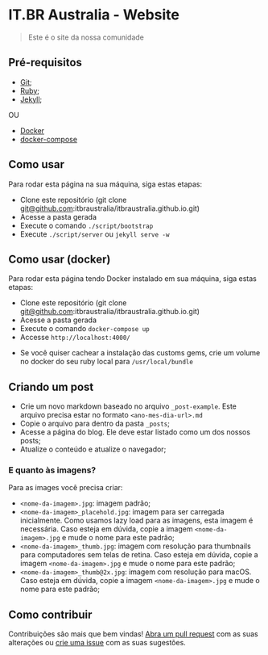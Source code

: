 # IT.BR Australia - Website


> Este é o site da nossa comunidade


## Pré-requisitos

- [Git](http://git-scm.com/downloads);
- [Ruby](http://www.ruby-lang.org/pt/downloads/);
- [Jekyll](http://jekyllrb.com/);

OU

- [Docker](https://www.docker.com/)
- [docker-compose](https://docs.docker.com/compose/)

## Como usar

Para rodar esta página na sua máquina, siga estas etapas:

- Clone este repositório (git clone git@github.com:itbraustralia/itbraustralia.github.io.git)
- Acesse a pasta gerada
- Execute o comando `./script/bootstrap`
- Execute `./script/server` ou `jekyll serve -w`


## Como usar (docker)

Para rodar esta página tendo Docker instalado em sua máquina, siga estas etapas:

- Clone este repositório (git clone git@github.com:itbraustralia/itbraustralia.github.io.git)
- Acesse a pasta gerada
- Execute o comando `docker-compose up`
- Accesse `http://localhost:4000/`

* Se você quiser cachear a instalação das customs gems, crie um volume no docker do seu ruby local para `/usr/local/bundle`

## Criando um post

- Crie um novo markdown baseado no arquivo `_post-example`. Este arquivo precisa estar no formato `<ano-mes-dia-url>.md`
- Copie o arquivo para dentro da pasta `_posts`;
- Acesse a página do blog. Ele deve estar listado como um dos nossos posts;
- Atualize o conteúdo e atualize o navegador;


### E quanto às imagens?

Para as images você precisa criar:

- `<nome-da-imagem>.jpg`: imagem padrão;
- `<nome-da-imagem>_placehold.jpg`: imagem para ser carregada inicialmente. Como usamos lazy load para as imagens, esta imagem é necessária. Caso esteja em dúvida, copie a imagem `<nome-da-imagem>.jpg` e mude o nome para este padrão;
- `<nome-da-imagem>_thumb.jpg`: imagem com resolução para thumbnails para computadores sem telas de retina. Caso esteja em dúvida, copie a imagem `<nome-da-imagem>.jpg` e mude o nome para este padrão; 
- `<nome-da-imagem>_thumb@2x.jpg`: imagem com resolução para macOS. Caso esteja em dúvida, copie a imagem `<nome-da-imagem>.jpg` e mude o nome para este padrão;


## Como contribuir

Contribuições são mais que bem vindas! [Abra um pull request](https://github.com/itbraustralia/itbraustralia.github.io/pulls) com as suas alterações ou [crie uma issue](https://github.com/itbraustralia/itbraustralia.github.io/issues) com as suas sugestões.
